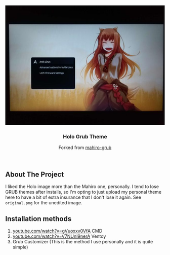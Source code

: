 

<!-- PROJECT LOGO -->
<br />
<p align="center">
  <a href="https://github.com/jansheikkinen/holo-grub">
    <img src="photo.jpg" alt="Logo">
  </a>

  <h3 align="center">Holo Grub Theme</h3>

  <p align="center">
    Forked from <a href="https://github.com/SPAWNRYS-ban/mahiro-grub">
      mahiro-grub
    </a>
    <br />
    <br />
    <br />
  </p>
</p>






<!-- ABOUT THE PROJECT -->
## About The Project
I liked the Holo image more than the Mahiro one, personally.
I tend to lose GRUB themes after installs, so I'm opting to just upload my
personal theme here to have a bit of extra insurance that I don't lose it again.
See `original.png` for the unedited image.

## Installation methods
1. [youtube.com/watch?v=gVuoxxv0VfA](https://www.youtube.com/watch?v=gVuoxxv0VfA) CMD
2. [youtube.com/watch?v=V7NUnI9nerA](https://www.youtube.com/watch?v=V7NUnI9nerA) Ventoy
3. Grub Customizer (This is the method I use personally and it is quite simple)
